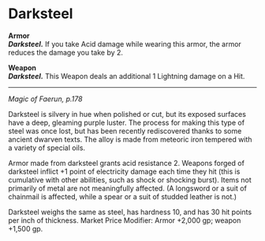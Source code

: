 # Darksteel

**Armor**  
***Darksteel.*** If you take Acid damage while wearing this armor, the armor reduces the damage you take by 2.

**Weapon**  
***Darksteel.*** This Weapon deals an additional 1 Lightning damage on a Hit.

---
*Magic of Faerun, p.178*  

Darksteel is silvery in hue when polished or cut, but its exposed surfaces have a deep, gleaming purple luster. The process for making this type of steel was once lost, but has been recently rediscovered thanks to some ancient dwarven texts. The alloy is made from meteoric iron tempered with a variety of special oils.

Armor made from darksteel grants acid resistance 2. Weapons forged of darksteel inflict +1 point of electricity damage each time they hit (this is cumulative with other abilities, such as shock or shocking burst). Items not primarily of metal are not meaningfully affected. (A longsword or a suit of chainmail is affected, while a spear or a suit of studded leather is not.)

Darksteel weighs the same as steel, has hardness 10, and has 30 hit points per inch of thickness.
Market Price Modifier: Armor +2,000 gp; weapon +1,500 gp.